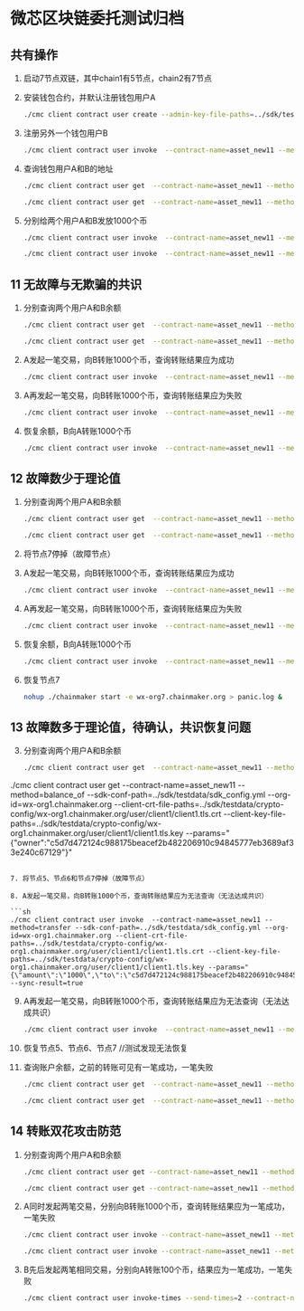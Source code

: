 # 微芯区块链委托测试归档

## 共有操作
1. 启动7节点双链，其中chain1有5节点，chain2有7节点

2. 安装钱包合约，并默认注册钱包用户A

   ```sh
   ./cmc client contract user create --admin-key-file-paths=../sdk/testdata/crypto-config/wx-org1.chainmaker.org/user/admin1/admin1.tls.key --admin-crt-file-paths=../sdk/testdata/crypto-config/wx-org1.chainmaker.org/user/admin1/admin1.tls.crt  --org-id=wx-org1.chainmaker.org --client-crt-file-paths=../sdk/testdata/crypto-config/wx-org1.chainmaker.org/user/client1/client1.tls.crt --client-key-file-paths=../sdk/testdata/crypto-config/wx-org1.chainmaker.org/user/client1/client1.tls.key --byte-code-path=../../test/wasm/asset-rust-0.7.2.wasm --contract-name=asset_new11 --runtime-type=WASMER --sdk-conf-path=../sdk/testdata/sdk_config.yml --version=1.0 --sync-result=true --params="{\"issue_limit\":\"1000\",\"total_supply\":\"100000000\"}"
   ```

   

3. 注册另外一个钱包用户B

   ```sh
   ./cmc client contract user invoke  --contract-name=asset_new11 --method=register --org-id=wx-org2.chainmaker.org --client-crt-file-paths=../sdk/testdata/crypto-config/wx-org2.chainmaker.org/user/client1/client1.tls.crt --client-key-file-paths=../sdk/testdata/crypto-config/wx-org2.chainmaker.org/user/client1/client1.tls.key --sdk-conf-path=../sdk/testdata/sdk_config.yml --sync-result=true
   ```

   

4. 查询钱包用户A和B的地址

   ```sh
   ./cmc client contract user get  --contract-name=asset_new11 --method=query_address --sdk-conf-path=../sdk/testdata/sdk_config.yml --org-id=wx-org1.chainmaker.org --client-crt-file-paths=../sdk/testdata/crypto-config/wx-org1.chainmaker.org/user/client1/client1.tls.crt --client-key-file-paths=../sdk/testdata/crypto-config/wx-org1.chainmaker.org/user/client1/client1.tls.key
   
   ./cmc client contract user get  --contract-name=asset_new11 --method=query_address --sdk-conf-path=../sdk/testdata/sdk_config.yml --org-id=wx-org2.chainmaker.org --client-crt-file-paths=../sdk/testdata/crypto-config/wx-org2.chainmaker.org/user/client1/client1.tls.crt --client-key-file-paths=../sdk/testdata/crypto-config/wx-org2.chainmaker.org/user/client1/client1.tls.key
   ```

   

5. 分别给两个用户A和B发放1000个币

   ```sh
   ./cmc client contract user invoke  --contract-name=asset_new11 --method=issue_amount --sdk-conf-path=../sdk/testdata/sdk_config.yml --org-id=wx-org1.chainmaker.org --client-crt-file-paths=../sdk/testdata/crypto-config/wx-org1.chainmaker.org/user/client1/client1.tls.crt --client-key-file-paths=../sdk/testdata/crypto-config/wx-org1.chainmaker.org/user/client1/client1.tls.key --params="{\"amount\":\"1000\",\"to\":\"62c6a0672c28ae914e9c5100a2262762b0a5b7b13bf4b69b3beee92c51aefd0f\"}" --sync-result=true
   
   ./cmc client contract user invoke  --contract-name=asset_new11 --method=issue_amount --sdk-conf-path=../sdk/testdata/sdk_config.yml --org-id=wx-org1.chainmaker.org --client-crt-file-paths=../sdk/testdata/crypto-config/wx-org1.chainmaker.org/user/client1/client1.tls.crt --client-key-file-paths=../sdk/testdata/crypto-config/wx-org1.chainmaker.org/user/client1/client1.tls.key --params="{\"amount\":\"1000\",\"to\":\"c5d7d472124c988175beacef2b482206910c94845777eb3689af33e240c67129\"}" --sync-result=true
   ```

## 11 无故障与无欺骗的共识


1. 分别查询两个用户A和B余额

   ```sh
   ./cmc client contract user get  --contract-name=asset_new11 --method=balance_of --sdk-conf-path=../sdk/testdata/sdk_config.yml --org-id=wx-org2.chainmaker.org --client-crt-file-paths=../sdk/testdata/crypto-config/wx-org2.chainmaker.org/user/client1/client1.tls.crt --client-key-file-paths=../sdk/testdata/crypto-config/wx-org2.chainmaker.org/user/client1/client1.tls.key --params="{\"owner\":\"62c6a0672c28ae914e9c5100a2262762b0a5b7b13bf4b69b3beee92c51aefd0f\"}"
   
   ./cmc client contract user get  --contract-name=asset_new11 --method=balance_of --sdk-conf-path=../sdk/testdata/sdk_config.yml --org-id=wx-org1.chainmaker.org --client-crt-file-paths=../sdk/testdata/crypto-config/wx-org1.chainmaker.org/user/client1/client1.tls.crt --client-key-file-paths=../sdk/testdata/crypto-config/wx-org1.chainmaker.org/user/client1/client1.tls.key --params="{\"owner\":\"c5d7d472124c988175beacef2b482206910c94845777eb3689af33e240c67129\"}"
   ```

2. A发起一笔交易，向B转账1000个币，查询转账结果应为成功

   ```sh
   ./cmc client contract user invoke  --contract-name=asset_new11 --method=transfer --sdk-conf-path=../sdk/testdata/sdk_config.yml --org-id=wx-org1.chainmaker.org --client-crt-file-paths=../sdk/testdata/crypto-config/wx-org1.chainmaker.org/user/client1/client1.tls.crt --client-key-file-paths=../sdk/testdata/crypto-config/wx-org1.chainmaker.org/user/client1/client1.tls.key --params="{\"amount\":\"1000\",\"to\":\"c5d7d472124c988175beacef2b482206910c94845777eb3689af33e240c67129\"}" --sync-result=true
   ```

3. A再发起一笔交易，向B转账1000个币，查询转账结果应为失败

   ```sh
   ./cmc client contract user invoke  --contract-name=asset_new11 --method=transfer --sdk-conf-path=../sdk/testdata/sdk_config.yml --org-id=wx-org1.chainmaker.org --client-crt-file-paths=../sdk/testdata/crypto-config/wx-org1.chainmaker.org/user/client1/client1.tls.crt --client-key-file-paths=../sdk/testdata/crypto-config/wx-org1.chainmaker.org/user/client1/client1.tls.key --params="{\"amount\":\"1000\",\"to\":\"c5d7d472124c988175beacef2b482206910c94845777eb3689af33e240c67129\"}" --sync-result=true
   ```

4. 恢复余额，B向A转账1000个币

   ```sh
   ./cmc client contract user invoke  --contract-name=asset_new11 --method=transfer --sdk-conf-path=../sdk/testdata/sdk_config.yml --org-id=wx-org2.chainmaker.org --client-crt-file-paths=../sdk/testdata/crypto-config/wx-org2.chainmaker.org/user/client1/client1.tls.crt --client-key-file-paths=../sdk/testdata/crypto-config/wx-org2.chainmaker.org/user/client1/client1.tls.key --params="{\"amount\":\"1000\",\"to\":\"62c6a0672c28ae914e9c5100a2262762b0a5b7b13bf4b69b3beee92c51aefd0f\"}" --sync-result=true
   ```

   

## 12 故障数少于理论值
1. 分别查询两个用户A和B余额

   ```sh
   ./cmc client contract user get  --contract-name=asset_new11 --method=balance_of --sdk-conf-path=../sdk/testdata/sdk_config.yml --org-id=wx-org2.chainmaker.org --client-crt-file-paths=../sdk/testdata/crypto-config/wx-org2.chainmaker.org/user/client1/client1.tls.crt --client-key-file-paths=../sdk/testdata/crypto-config/wx-org2.chainmaker.org/user/client1/client1.tls.key --params="{\"owner\":\"62c6a0672c28ae914e9c5100a2262762b0a5b7b13bf4b69b3beee92c51aefd0f\"}"
   
   ./cmc client contract user get  --contract-name=asset_new11 --method=balance_of --sdk-conf-path=../sdk/testdata/sdk_config.yml --org-id=wx-org1.chainmaker.org --client-crt-file-paths=../sdk/testdata/crypto-config/wx-org1.chainmaker.org/user/client1/client1.tls.crt --client-key-file-paths=../sdk/testdata/crypto-config/wx-org1.chainmaker.org/user/client1/client1.tls.key --params="{\"owner\":\"c5d7d472124c988175beacef2b482206910c94845777eb3689af33e240c67129\"}"
   ```

2. 将节点7停掉（故障节点）

3. A发起一笔交易，向B转账1000个币，查询转账结果应为成功

   ```sh
   ./cmc client contract user invoke  --contract-name=asset_new11 --method=transfer --sdk-conf-path=../sdk/testdata/sdk_config.yml --org-id=wx-org1.chainmaker.org --client-crt-file-paths=../sdk/testdata/crypto-config/wx-org1.chainmaker.org/user/client1/client1.tls.crt --client-key-file-paths=../sdk/testdata/crypto-config/wx-org1.chainmaker.org/user/client1/client1.tls.key --params="{\"amount\":\"1000\",\"to\":\"c5d7d472124c988175beacef2b482206910c94845777eb3689af33e240c67129\"}" --sync-result=true
   ```

4. A再发起一笔交易，向B转账1000个币，查询转账结果应为失败

   ```sh
   ./cmc client contract user invoke  --contract-name=asset_new11 --method=transfer --sdk-conf-path=../sdk/testdata/sdk_config.yml --org-id=wx-org1.chainmaker.org --client-crt-file-paths=../sdk/testdata/crypto-config/wx-org1.chainmaker.org/user/client1/client1.tls.crt --client-key-file-paths=../sdk/testdata/crypto-config/wx-org1.chainmaker.org/user/client1/client1.tls.key --params="{\"amount\":\"1000\",\"to\":\"c5d7d472124c988175beacef2b482206910c94845777eb3689af33e240c67129\"}" --sync-result=true
   ```

5. 恢复余额，B向A转账1000个币

   ```sh
   ./cmc client contract user invoke  --contract-name=asset_new11 --method=transfer --sdk-conf-path=../sdk/testdata/sdk_config.yml --org-id=wx-org2.chainmaker.org --client-crt-file-paths=../sdk/testdata/crypto-config/wx-org2.chainmaker.org/user/client1/client1.tls.crt --client-key-file-paths=../sdk/testdata/crypto-config/wx-org2.chainmaker.org/user/client1/client1.tls.key --params="{\"amount\":\"1000\",\"to\":\"62c6a0672c28ae914e9c5100a2262762b0a5b7b13bf4b69b3beee92c51aefd0f\"}" --sync-result=true
   ```

6. 恢复节点7

   ```sh
   nohup ./chainmaker start -e wx-org7.chainmaker.org > panic.log &
   ```

   

## 13 故障数多于理论值，待确认，共识恢复问题
3. 分别查询两个用户A和B余额

   ```sh
   ./cmc client contract user get  --contract-name=asset_new11 --method=balance_of --sdk-conf-path=../sdk/testdata/sdk_config.yml --org-id=wx-org2.chainmaker.org --client-crt-file-paths=../sdk/testdata/crypto-config/wx-org2.chainmaker.org/user/client1/client1.tls.crt --client-key-file-paths=../sdk/testdata/crypto-config/wx-org2.chainmaker.org/user/client1/client1.tls.key --params="{\"owner\":\"62c6a0672c28ae914e9c5100a2262762b0a5b7b13bf4b69b3beee92c51aefd0f\"}"
   
   ```

./cmc client contract user get  --contract-name=asset_new11 --method=balance_of --sdk-conf-path=../sdk/testdata/sdk_config.yml --org-id=wx-org1.chainmaker.org --client-crt-file-paths=../sdk/testdata/crypto-config/wx-org1.chainmaker.org/user/client1/client1.tls.crt --client-key-file-paths=../sdk/testdata/crypto-config/wx-org1.chainmaker.org/user/client1/client1.tls.key --params="{\"owner\":\"c5d7d472124c988175beacef2b482206910c94845777eb3689af33e240c67129\"}"
   ```

7. 将节点5、节点6和节点7停掉（故障节点）

8. A发起一笔交易，向B转账1000个币，查询转账结果应为无法查询（无法达成共识）

   ```sh
   ./cmc client contract user invoke  --contract-name=asset_new11 --method=transfer --sdk-conf-path=../sdk/testdata/sdk_config.yml --org-id=wx-org1.chainmaker.org --client-crt-file-paths=../sdk/testdata/crypto-config/wx-org1.chainmaker.org/user/client1/client1.tls.crt --client-key-file-paths=../sdk/testdata/crypto-config/wx-org1.chainmaker.org/user/client1/client1.tls.key --params="{\"amount\":\"1000\",\"to\":\"c5d7d472124c988175beacef2b482206910c94845777eb3689af33e240c67129\"}" --sync-result=true
   ```

9. A再发起一笔交易，向B转账1000个币，查询转账结果应为无法查询（无法达成共识）

   ```sh
   ./cmc client contract user invoke  --contract-name=asset_new11 --method=transfer --sdk-conf-path=../sdk/testdata/sdk_config.yml --org-id=wx-org1.chainmaker.org --client-crt-file-paths=../sdk/testdata/crypto-config/wx-org1.chainmaker.org/user/client1/client1.tls.crt --client-key-file-paths=../sdk/testdata/crypto-config/wx-org1.chainmaker.org/user/client1/client1.tls.key --params="{\"amount\":\"1000\",\"to\":\"c5d7d472124c988175beacef2b482206910c94845777eb3689af33e240c67129\"}" --sync-result=true
   ```

10. 恢复节点5、节点6、节点7   //测试发现无法恢复

11. 查询账户余额，之前的转账可见有一笔成功，一笔失败

    ```sh
    ./cmc client contract user get  --contract-name=asset_new11 --method=balance_of --sdk-conf-path=../sdk/testdata/sdk_config.yml --org-id=wx-org2.chainmaker.org --client-crt-file-paths=../sdk/testdata/crypto-config/wx-org2.chainmaker.org/user/client1/client1.tls.crt --client-key-file-paths=../sdk/testdata/crypto-config/wx-org2.chainmaker.org/user/client1/client1.tls.key --params="{\"owner\":\"62c6a0672c28ae914e9c5100a2262762b0a5b7b13bf4b69b3beee92c51aefd0f\"}"
    
    ./cmc client contract user get  --contract-name=asset_new11 --method=balance_of --sdk-conf-path=../sdk/testdata/sdk_config.yml --org-id=wx-org1.chainmaker.org --client-crt-file-paths=../sdk/testdata/crypto-config/wx-org1.chainmaker.org/user/client1/client1.tls.crt --client-key-file-paths=../sdk/testdata/crypto-config/wx-org1.chainmaker.org/user/client1/client1.tls.key --params="{\"owner\":\"c5d7d472124c988175beacef2b482206910c94845777eb3689af33e240c67129\"}"
    ```

    

## 14 转账双花攻击防范

1. 分别查询两个用户A和B余额

   ```sh
   ./cmc client contract user get --contract-name=asset_new11 --method=balance_of --sdk-conf-path=../sdk/testdata/sdk_config.yml --org-id=wx-org2.chainmaker.org --client-crt-file-paths=../sdk/testdata/crypto-config/wx-org2.chainmaker.org/user/client1/client1.tls.crt --client-key-file-paths=../sdk/testdata/crypto-config/wx-org2.chainmaker.org/user/client1/client1.tls.key --params="{\"owner\":\"62c6a0672c28ae914e9c5100a2262762b0a5b7b13bf4b69b3beee92c51aefd0f\"}"
   
   ./cmc client contract user get --contract-name=asset_new11 --method=balance_of --sdk-conf-path=../sdk/testdata/sdk_config.yml --org-id=wx-org1.chainmaker.org --client-crt-file-paths=../sdk/testdata/crypto-config/wx-org1.chainmaker.org/user/client1/client1.tls.crt --client-key-file-paths=../sdk/testdata/crypto-config/wx-org1.chainmaker.org/user/client1/client1.tls.key --params="{\"owner\":\"c5d7d472124c988175beacef2b482206910c94845777eb3689af33e240c67129\"}"
   ```

   

2. A同时发起两笔交易，分别向B转账1000个币，查询转账结果应为一笔成功，一笔失败

   ```sh
   ./cmc client contract user invoke --contract-name=asset_new11 --method=transfer --sdk-conf-path=../sdk/testdata/sdk_config.yml --org-id=wx-org1.chainmaker.org --client-crt-file-paths=../sdk/testdata/crypto-config/wx-org1.chainmaker.org/user/client1/client1.tls.crt --client-key-file-paths=../sdk/testdata/crypto-config/wx-org1.chainmaker.org/user/client1/client1.tls.key --params="{\"amount\":\"1000\",\"to\":\"c5d7d472124c988175beacef2b482206910c94845777eb3689af33e240c67129\"}" --sync-result=true
   
   ./cmc client contract user invoke --contract-name=asset_new11 --method=transfer --sdk-conf-path=../sdk/testdata/sdk_config.yml --org-id=wx-org1.chainmaker.org --client-crt-file-paths=../sdk/testdata/crypto-config/wx-org1.chainmaker.org/user/client1/client1.tls.crt --client-key-file-paths=../sdk/testdata/crypto-config/wx-org1.chainmaker.org/user/client1/client1.tls.key --params="{\"amount\":\"1000\",\"to\":\"c5d7d472124c988175beacef2b482206910c94845777eb3689af33e240c67129\"}" --sync-result=true
   ```

   

3. B先后发起两笔相同交易，分别向A转账100个币，结果应为一笔成功，一笔失败

   ```sh
   ./cmc client contract user invoke-times --send-times=2 --contract-name=asset_new11 --method=transfer --sdk-conf-path=../sdk/testdata/sdk_config.yml --org-id=wx-org2.chainmaker.org --client-crt-file-paths=../sdk/testdata/crypto-config/wx-org2.chainmaker.org/user/client1/client1.tls.crt --client-key-file-paths=../sdk/testdata/crypto-config/wx-org2.chainmaker.org/user/client1/client1.tls.key --params="{\"amount\":\"100\",\"to\":\"62c6a0672c28ae914e9c5100a2262762b0a5b7b13bf4b69b3beee92c51aefd0f\"}" --sync-result=true
   ```

   